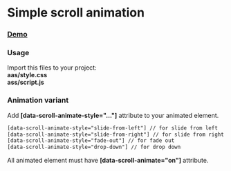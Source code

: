 # Simple scroll animation

### [Demo](https://ivyman.github.io/simple_scroll_animation/example/)

### Usage

Import this files to your project: <br/>
<strong>aas/style.css</strong><br/>
<strong>ass/script.js</strong>


### Animation variant

Add <strong>[data-scroll-animate-style="..."]</strong> attribute to your animated element.
```html
[data-scroll-animate-style="slide-from-left"] // for slide from left
[data-scroll-animate-style="slide-from-right"] // for slide from right
[data-scroll-animate-style="fade-out"] // for fade out
[data-scroll-animate-style="drop-down"] // for drop down
```
All animated element must have <strong>[data-scroll-animate="on"]</strong> attribute. 

